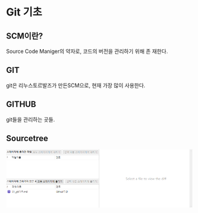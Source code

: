 # Git 기초

## SCM이란?

Source Code Maniger의 약자로, 코드의 버전을 관리하기 위해 존     재한다.

## GIT

git은 리누스토르발즈가 만든SCM으로, 현재 가장 많이 사용한다.

## GITHUB

git들을 관리하는 곳들.

## Sourcetree

![image-20191216164917414](01_git기초.assets/image-20191216164917414.png)







